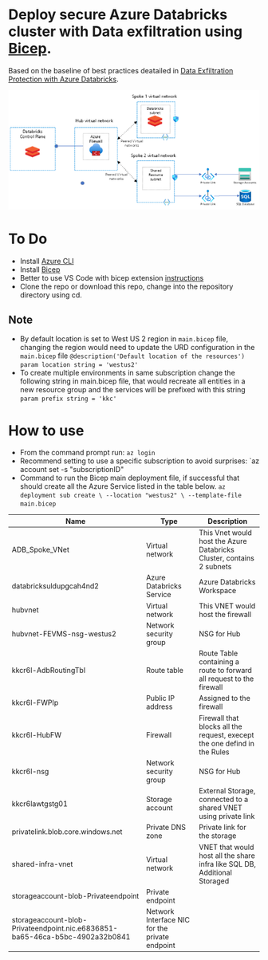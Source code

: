 # Deploy secure Azure Databricks cluster with Data exfiltration using [Bicep](https://docs.microsoft.com/en-us/azure/azure-resource-manager/bicep/overview).

Based on the baseline of best practices deatailed in  [Data Exfiltration Protection with Azure Databricks](https://databricks.com/blog/2020/03/27/data-exfiltration-protection-with-azure-databricks.html).

![Overview Diagram](images/Version1-arch.png)

# To Do
- Install [Azure CLI](https://docs.microsoft.com/en-us/cli/azure/install-azure-cli-windows?tabs=azure-cli)
- Install [Bicep](https://docs.microsoft.com/en-us/azure/azure-resource-manager/bicep/install#azure-cli)
- Better to use VS Code with bicep extension [instructions](https://docs.microsoft.com/en-us/azure/azure-resource-manager/bicep/install#azure-cli)
- Clone the repo or download this repo, change into the repository directory using cd.

## Note

- By default location is set to West US 2 region in `main.bicep` file, changing the region would need to update the URD configuration in the `main.bicep` file
`@description('Default location of the resources')
param location string = 'westus2'`
- To create multiple environments in same subscription change the following string in main.bicep file, that would recreate all entities in a new resource group and the services will be prefixed with this string
`param prefix string = 'kkc'`

# How to use

- From the command prompt run: 
`az login`
- Recommend setting to use a specific subscription to avoid surprises:
`az account set -s "subscriptionID"
- Command to run the Bicep main deployment file, if successful that should create all the Azure Service listed in the table below.
`az deployment sub create \
    --location "westus2" \
    --template-file main.bicep `
    
    
| Name |Type |Description|
|--|--|--|
|ADB_Spoke_VNet|	Virtual network	|This Vnet would host the Azure Databricks Cluster, contains 2 subnets |
|databricksuldupgcah4nd2|	Azure Databricks Service|	Azure Databricks Workspace|
|hubvnet|	Virtual network|	This VNET would host the firewall|
|hubvnet-FEVMS-nsg-westus2	|Network security group|	NSG for Hub|
|kkcr6l-AdbRoutingTbl	|Route table	|Route Table containing a route to forward all request to the firewall|
|kkcr6l-FWPIp|	Public IP address|	Assigned to the firewall|
|kkcr6l-HubFW|	Firewall|	Firewall that blocks all the request, execept the one defind in the Rules|
|kkcr6l-nsg|	Network security group|	NSG for Hub|
|kkcr6lawtgstg01|	Storage account	|External Storage, connected to a shared VNET using private link|
|privatelink.blob.core.windows.net	|Private DNS zone|	Private link for the storage|
|shared-infra-vnet	|Virtual network|	VNET that would host all the share infra like SQL DB, Additional Storaged|
|storageaccount-blob-Privateendpoint|	Private endpoint	|
|storageaccount-blob-Privateendpoint.nic.e6836851-ba65-46ca-b5bc-4902a32b0841	|Network Interface	NIC for the private endpoint|


